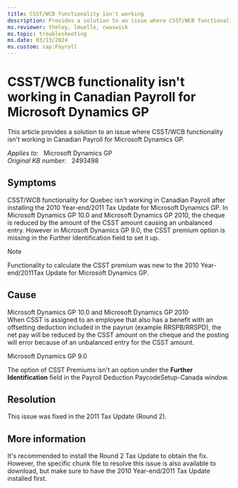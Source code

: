 ```yaml
---
title: CSST/WCB functionality isn't working
description: Provides a solution to an issue where CSST/WCB functionality isn't working in Canadian Payroll for Microsoft Dynamics GP.
ms.reviewer: theley, lmuelle, cwaswick
ms.topic: troubleshooting
ms.date: 03/13/2024
ms.custom: sap:Payroll
---
```

# CSST/WCB functionality isn't working in Canadian Payroll for Microsoft Dynamics GP

This article provides a solution to an issue where CSST/WCB functionality isn't working in Canadian Payroll for Microsoft Dynamics GP.

_Applies to:_ &nbsp; Microsoft Dynamics GP  
_Original KB number:_ &nbsp; 2493498

## Symptoms

CSST/WCB functionality for Quebec isn't working in Canadian Payroll after installing the 2010 Year-end/2011 Tax Update for Microsoft Dynamics GP. In Microsoft Dynamics GP 10.0 and Microsoft Dynamics GP 2010, the cheque is reduced by the amount of the CSST amount causing an unbalanced entry. However in Microsoft Dynamics GP 9.0, the CSST premium option is missing in the Further Identification field to set it up.

> [!NOTE]
> Functionality to calculate the CSST premium was new to the 2010 Year-end/2011Tax Update for Microsoft Dynamics GP.

## Cause

Microsoft Dynamics GP 10.0 and Microsoft Dynamics GP 2010  
When CSST is assigned to an employee that also has a benefit with an offsetting deduction included in the payrun (example RRSPB/RRSPD), the net pay will be reduced by the CSST amount on the cheque and the posting will error because of an unbalanced entry for the CSST amount.

Microsoft Dynamics GP 9.0

The option of CSST Premiums isn't an option under the **Further Identification** field in the Payroll Deduction PaycodeSetup-Canada window.

## Resolution

This issue was fixed in the 2011 Tax Update (Round 2).

## More information

It's recommended to install the Round 2 Tax Update to obtain the fix. However, the specific chunk file to resolve this issue is also available to download, but make sure to have the 2010 Year-end/2011 Tax Update installed first.
